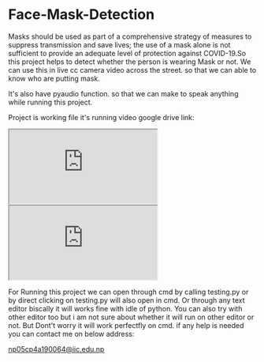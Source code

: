 # Face-Mask-Detection
Masks should be used as part of a comprehensive strategy of measures to suppress transmission and save lives; the use of a mask alone is not sufficient to provide an adequate level of protection against COVID-19.So this project helps to detect whether the person is wearing Mask or not. We can use this in live cc camera video across the street. so that we can able to know who are putting mask. 

It's also have pyaudio function. so that we can make to speak anything while running this project.

Project is working file it's running video google drive link:

<!DOCTYPE html>
<html>
<body>
  
  <iframe src="https://drive.google.com/file/d/10JrQBj2ztNCTtoCSII6dbiqTxweN4AuY/view?usp=sharing" ></iframe>
  
  <!--aloow full screen add tag -->
  
<iframe allowfullscreen="allowfullscreen" src="https://drive.google.com/file/d/10JrQBj2ztNCTtoCSII6dbiqTxweN4AuY/view?usp=sharing" ></iframe>

</body>
</html>


For Running this project we can open through cmd by calling testing.py or by direct clicking on testing.py will also open in cmd. Or through any text editor biscally it will works fine with idle of python. You can also try with other editor too but i am not sure about whether it will run on other editor or not. But Dont't worry it will work perfectfly on
cmd. if any help is needed you can contact me on below address:

np05cp4a190064@iic.edu.np
